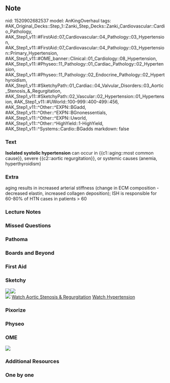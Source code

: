 ## Note
nid: 1520902682537
model: AnKingOverhaul
tags: #AK_Original_Decks::Step_1::Zanki_Step_Decks::Zanki_Cardiovascular::Cardio_Pathology, #AK_Step1_v11::#FirstAid::07_Cardiovascular::04_Pathology::03_Hypertension, #AK_Step1_v11::#FirstAid::07_Cardiovascular::04_Pathology::03_Hypertension::Primary_Hypertension, #AK_Step1_v11::#OME_banner::Clinical::01_Cardiology::08_Hypertension, #AK_Step1_v11::#Physeo::11_Pathology::01_Cardiac_Pathology::02_Hypertension, #AK_Step1_v11::#Physeo::11_Pathology::02_Endocrine_Pathology::02_Hyperthyroidism, #AK_Step1_v11::#SketchyPath::01_Cardiac::04_Valvular_Disorders::03_Aortic_Stenosis_&_Regurgitation, #AK_Step1_v11::#SketchyPath::02_Vascular::02_Hypertension::01_Hypertension, #AK_Step1_v11::#UWorld::100-999::400-499::456, #AK_Step1_v11::^Other::^EXPN::BGadd, #AK_Step1_v11::^Other::^EXPN::BGnonessentials, #AK_Step1_v11::^Other::^EXPN::Uworld, #AK_Step1_v11::^Other::^HighYield::1-HighYield, #AK_Step1_v11::^Systems::Cardio::BGadds
markdown: false

### Text
<b>Isolated systolic hypertension</b> can occur in
{{c1::aging::most common cause}}, severe {{c2::aortic
regurgitation}}, or systemic causes (anemia, hyperthyroidism)

### Extra
aging results in increased arterial stiffness (change in ECM composition - decreased elastin, increased collagen deposition); ISH is responsible for 60-80% of HTN cases in patients > 60

### Lecture Notes


### Missed Questions


### Pathoma


### Boards and Beyond


### First Aid


### Sketchy
<div><img src=
"Screen%20Shot%202019-12-23%20at%2010.53.13%20AM.JPG"><img src=
"Screen%20Shot%202019-12-23%20at%2010.53.20%20AM.JPG"></div><img src="Zoverall%20picture%20(3).JPG">
<a href=
"https://dashboard.sketchy.com/study/medical/courses/medical-pathophysiology/units/medical-pathophysiology-cardiac/videos/medical-pathophysiology-cardiac-valvular-disorders-aortic-stenosis-and-regurgitation?utm_source=anki&utm_medium=partnership&utm_campaign=february_update&utm_content=medical">
Watch Aortic Stenosis & Regurgitation</a> <a href=
"https://dashboard.sketchy.com/study/medical/courses/medical-pathophysiology/units/medical-pathophysiology-cardiac/videos/medical-pathophysiology-cardiac-valvular-disorders-aortic-stenosis-and-regurgitation?utm_source=anki&utm_medium=partnership&utm_campaign=february_update&utm_content=medical">
Watch Hypertension</a>

### Pixorize


### Physeo


### OME
<div class="ome-widget">
  <a href=
  "https://onlinemeded.org/spa/cardiology/hypertension/acquire?ref=anki">
  <img src="_OME_AnkiFlashcards_Lesson_6.png"></a>
</div>

### Additional Resources


### One by one

